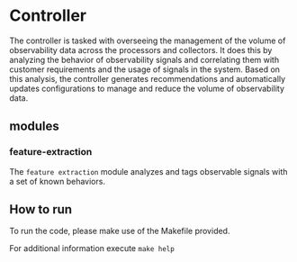 # Controller

The controller is tasked with overseeing the management of the volume of observability data across the processors and collectors. It does this by analyzing the behavior of observability signals and correlating them with customer requirements and the usage of signals in the system. Based on this analysis, the controller generates recommendations and automatically updates configurations to manage and reduce the volume of observability data.

## modules

### feature-extraction

The `feature extraction` module analyzes and tags observable signals with a set of known  behaviors.

## How to run

To run the code, please make use of the Makefile provided.

For additional information execute `make help`

